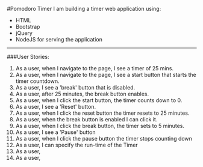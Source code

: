 #Pomodoro Timer
I am building a timer web application using:
  - HTML
  - Bootstrap
  - jQuery
  - NodeJS for serving the application

---

###User Stories:
1. As a user, when I navigate to the page, I see a timer of 25 mins.
2. As a user, when I navigate to the page, I see a start button that starts the timer countdown.
3. As a user, I see a 'break' button that is disabled.
4. As a user, after 25 minutes, the break button enables.
5. As a user, when I click the start button, the timer counts down to 0.
6. As a user, I see a 'Reset' button.
7. As a user, when I click the reset button the timer resets to 25 minutes.
8. As a user, when the break button is enabled I can click it.
9. As a user, when I click the break button, the timer sets to 5 minutes.
10. As a user, I see a 'Pause' button
11. As a user, when I click the pause button the timer stops counting down
12. As a user, I can specify the run-time of the Timer
13. As a user, 
14. As a user,
